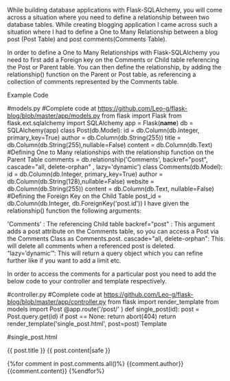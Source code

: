 While building database applications with Flask-SQLAlchemy, you will come across a situation where you need to define a relationship between two database tables. While creating blogging application I came across such a situation where I had to define a One to Many Relationship between a blog post (Post Table) and post comments(Comments Table).

In order to define a One to Many Relationships with Flask-SQLAlchemy you need to first add a Foreign key on the Comments or Child table referencing the Post or Parent table. You can then define the relationship, by adding  the relationship() function on the Parent or Post table, as referencing a collection of comments represented by the Comments table.

Example Code


#models.py
#Complete code at https://github.com/Leo-g/flask-blog/blob/master/app/models.py
from flask import Flask
from flask.ext.sqlalchemy import SQLAlchemy
app = Flask(__name__)
db = SQLAlchemy(app)
class Post(db.Model):
 id = db.Column(db.Integer, primary_key=True)
 author = db.Column(db.String(255))
 title = db.Column(db.String(255),nullable=False)
 content = db.Column(db.Text)
#Defining One to Many relationships with the relationship function on the Parent Table
 comments = db.relationship('Comments', backref="post", cascade="all, delete-orphan" , lazy='dynamic')
class Comments(db.Model):
id = db.Column(db.Integer, primary_key=True)
 author = db.Column(db.String(128),nullable=False)
 website = db.Column(db.String(255))
 content = db.Column(db.Text, nullable=False)
#Defining the Foreign Key on the Child Table
 post_id = db.Column(db.Integer, db.ForeignKey('post.id'))
I have given the relationship() function the following arguments:


'Comments' : The referencing Child table
backref="post" : This argument adds a post attribute on the Comments table, so you can access a Post via the Comments Class as Comments.post.
cascade="all, delete-orphan": This will delete all comments when a referenced post is deleted.
“lazy=’dynamic’”: This will return a query object which you can refine further like if you want to add a limit etc.

In order to access the comments for a particular post you need to add the below code to your controller and template respectively.


#controller.py
#Complete code at https://github.com/Leo-g/flask-blog/blob/master/app/controller.py
from flask import render_template
from models import Post
@app.route('/post/<id>' )
def single_post(id):
 post = Post.query.get(id)
 if post == None:
 return abort(404)
 return render_template('single_post.html', post=post)
Template


#single_post.html
<!--POST START -->
{{ post.title }}
{{ post.content|safe }}
<!--POST END -->
<!--COMMENTS START -->
{%for comment in post.comments.all()%}
 {{comment.author}} </br>
 {{comment.content}}
{%endfor%}
<!--COMMENTS END→
The object returned by post.comments.all() is a python list. You can add comments to this list as follows:


>>>post=Post.query.get(post_id)
comment=Comments(author='Leo',website='flask.com',content='flask-sqlalchemy example',post_id=post_id)
>>> post.comments.append(comment)
>>> db.session.add(post)
>>> db.session.commit()


This is just a sample of the code for better understanding the complete code is available at the https://github.com/Leo-g/flask-blog/.

If you need create a Many to Many Relationship then read Many to Many relationships with Flask-SQLAlchemy. You can also create a database driven CRUD app  complete with validations and tests  with Flask-Scaffold
Working demo of the code


Feel free to fork or let me know about your suggestions or you.

 

For database driven API's or JSON toke based authentication I recommend you read my latest tutorials at

Building  a Database Driven API with Flask-RestFUl and SQLAlchemy

JSON web Token Authentication with Flask and Angularjs

Ref
http://docs.sqlalchemy.org/en/latest/orm/backref.html
http://docs.sqlalchemy.org/en/latest/orm/cascades.html#save-update
http://docs.sqlalchemy.org/en/latest/orm/relationships.html
http://docs.sqlalchemy.org/en/latest/orm/basic_relationships.html
